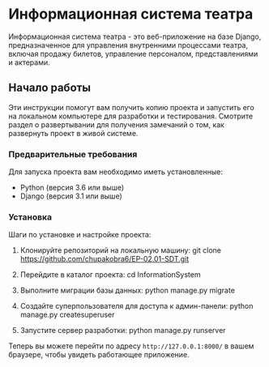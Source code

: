 # Информационная система театра

Информационная система театра - это веб-приложение на базе Django, предназначенное для управления внутренними процессами театра, включая продажу билетов, управление персоналом, представлениями и актерами.

## Начало работы

Эти инструкции помогут вам получить копию проекта и запустить его на локальном компьютере для разработки и тестирования. Смотрите раздел о развертывании для получения замечаний о том, как развернуть проект в живой системе.

### Предварительные требования

Для запуска проекта вам необходимо иметь установленные:

- Python (версия 3.6 или выше)
- Django (версия 3.1 или выше)

### Установка

Шаги по установке и настройке проекта:

1. Клонируйте репозиторий на локальную машину:
git clone https://github.com/chupakobra6/EP-02.01-SDT.git

2. Перейдите в каталог проекта:
cd InformationSystem

3. Выполните миграции базы данных:
python manage.py migrate

4. Создайте суперпользователя для доступа к админ-панели:
python manage.py createsuperuser

5. Запустите сервер разработки:
python manage.py runserver

Теперь вы можете перейти по адресу `http://127.0.0.1:8000/` в вашем браузере, чтобы увидеть работающее приложение.
